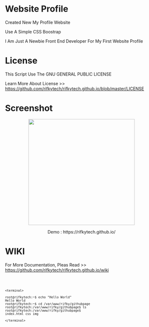 # Website Profile
Created New My Profile Website 

Use A Simple CSS Boostrap

I Am Just A Newbie Front End Developer For My First Website Profile

# License

This Script Use The GNU GENERAL PUBLIC LICENSE

Learn More About License >> https://github.com/rifkytech/rifkytech.github.io/blob/master/LICENSE 

# Screenshot

<p align="center">
  <img src="https://rifkytech.github.io/img/screenshot.png" width="350"/>
  
</p> 

<p align="center">Demo : https://rifkytech.github.io/ </p>


# WIKI

For More Documentation, Pleas Read >> https://github.com/rifkytech/rifkytech.github.io/wiki





<code>
	
	
	
	<terminal>
	
	root@rifkytech:~$ echo "Hello World"
	Hello World
	root@rifkytech:~$ cd /var/www/rifky/githubpage
	root@rifkytech:/var/www/rifky/githubpage$ ls
	root@rifkytech:/var/www/rifky/githubpage$ 
	index.html css img
	
	</terminal>
	
	
</code>


